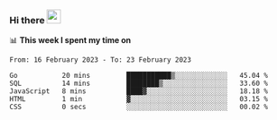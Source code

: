 ### Hi there <a href="https://www.gautamkrishnar.com/"><img src="https://media.giphy.com/media/hvRJCLFzcasrR4ia7z/giphy.gif" width="25px"></a>

📊 **This week I spent my time on**

<!--START_SECTION:waka-->

```text
From: 16 February 2023 - To: 23 February 2023

Go           20 mins         ███████████▒░░░░░░░░░░░░░   45.04 %
SQL          14 mins         ████████▒░░░░░░░░░░░░░░░░   33.60 %
JavaScript   8 mins          ████▓░░░░░░░░░░░░░░░░░░░░   18.18 %
HTML         1 min           ▓░░░░░░░░░░░░░░░░░░░░░░░░   03.15 %
CSS          0 secs          ░░░░░░░░░░░░░░░░░░░░░░░░░   00.02 %
```

<!--END_SECTION:waka-->
